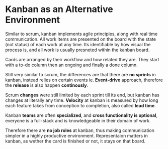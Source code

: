 # Kanban as an Alternative Environment

Similar to scrum, kanban implements agile principles, along with real time communication. All work items are presented on the board with the state (not status) of each work at any time. Its identifiable by how visual the process is, and all work is usually presneted within the kanban board.

Cards are arranged by their workflow and how related they are. They start with a to-do column then an ongoing and finally a done column.

Still very similar to scrum, the differences are that there are **no sprints** in kanban, instead relies on certain events ie. **Event-drive** approach, therefore the **release** is also happen **continously**.

Scrum **changes** were still limited by each sprint till its end, but kanban has changes at literally any time. **Velocity** at kanban is measured by how long each feature takes from conception to completion, also called **lead time**.

Kanban **teams** are often **specialized**, and **cross functionality is optional**, everyone is a full-stack and is knowledgeable in their domain of work.

Therefore there are **no job roles** at kanban, thus making communication simpler in a highly productive environment. Representaion matters in kanban, as wether the card is finished or not, it stays on that board.
